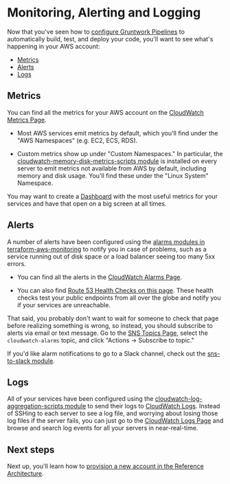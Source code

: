#  Monitoring, Alerting and Logging

Now that you've seen how to [configure Gruntwork Pipelines](04-configure-gw-pipelines.md) to automatically build, test,
and deploy your code, you'll want to see what's happening in your AWS account:

* [Metrics](#metrics)
* [Alerts](#alerts)
* [Logs](#logs)


## Metrics

You can find all the metrics for your AWS account on the [CloudWatch Metrics
Page](https://console.aws.amazon.com/cloudwatch/home?#metricsV2:).

* Most AWS services emit metrics by default, which you'll find under the "AWS Namespaces" (e.g. EC2, ECS, RDS).

* Custom metrics show up under "Custom Namespaces." In particular, the [cloudwatch-memory-disk-metrics-scripts
  module](https://github.com/gruntwork-io/terraform-aws-monitoring/tree/master/modules/metrics/) is installed on every
  server to emit metrics not available from AWS by default, including memory and disk usage. You'll find these under
  the "Linux System" Namespace.

You may want to create a [Dashboard](https://console.aws.amazon.com/cloudwatch/home?#dashboards:)
with the most useful metrics for your services and have that open on a big screen at all times.


## Alerts

A number of alerts have been configured using the [alarms modules in
terraform-aws-monitoring](https://github.com/gruntwork-io/terraform-aws-monitoring/tree/master/modules/alarms) to notify you
in case of problems, such as a service running out of disk space or a load balancer seeing too many 5xx errors.

* You can find all the alerts in the [CloudWatch Alarms
  Page](https://console.aws.amazon.com/cloudwatch/home?#alarm:alarmFilter=ANY).

* You can also find [Route 53 Health Checks on this page](https://console.aws.amazon.com/route53/healthchecks/home#/).
  These health checks test your public endpoints from all over the globe and notify you if your services are unreachable.

That said, you probably don't want to wait for someone to check that page before realizing something is wrong, so
instead, you should subscribe to alerts via email or text message. Go to the [SNS Topics
Page](https://console.aws.amazon.com/sns/v2/home?#/topics), select the `cloudwatch-alarms` topic, and click "Actions ->
Subscribe to topic."

If you'd like alarm notifications to go to a Slack channel, check out the [sns-to-slack
module](https://github.com/gruntwork-io/terraform-aws-monitoring/tree/master/modules/alarms/sns-to-slack).


## Logs

All of your services have been configured using the [cloudwatch-log-aggregation-scripts
module](https://github.com/gruntwork-io/terraform-aws-monitoring/tree/master/modules/logs/cloudwatch-log-aggregation-scripts)
to send their logs to [CloudWatch Logs](https://console.aws.amazon.com/cloudwatch/home?#logs:). Instead of SSHing to
each server to see a log file, and worrying about losing those log files if the server fails, you can just go to the
[CloudWatch Logs Page](https://console.aws.amazon.com/cloudwatch/home?#logs:) and browse and search log events for all
your servers in near-real-time.


## Next steps

Next up, you'll learn how to [provision a new account in the Reference Architecture](06-adding-a-new-account.md).
